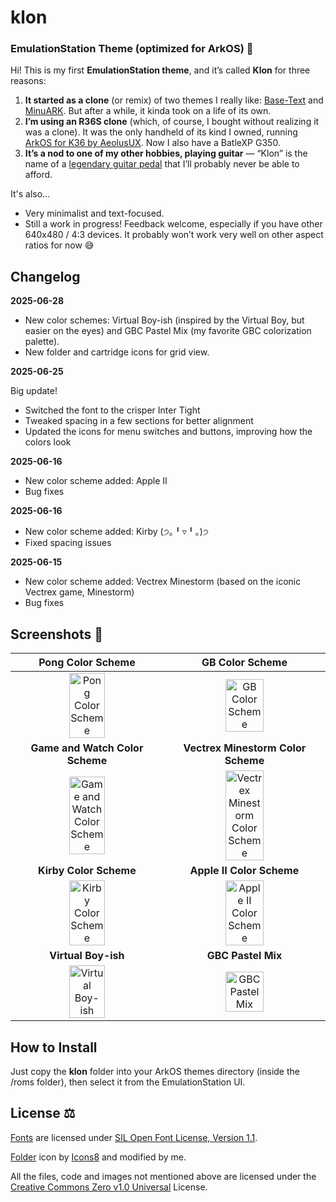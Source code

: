 # klon
### EmulationStation Theme (optimized for ArkOS) 🎨

Hi! This is my first **EmulationStation theme**, and it’s called **Klon** for three reasons:

1. **It started as a clone** (or remix) of two themes I really like: [Base-Text](https://github.com/Jetup13/es-theme-base-text) and [MinuARK](https://github.com/Vidnez/es-theme-MinUArk). But after a while, it kinda took on a life of its own.
2. **I’m using an R36S clone** (which, of course, I bought without realizing it was a clone). It was the only handheld of its kind I owned, running [ArkOS for K36 by AeolusUX](https://github.com/AeolusUX/ArkOS-K36). Now I also have a BatleXP G350.
3. **It’s a nod to one of my other hobbies, playing guitar** — “Klon” is the name of a [legendary guitar pedal](https://reverb.com/brand/klon) that I’ll probably never be able to afford.

It's also...
* Very minimalist and text-focused.
* Still a work in progress! Feedback welcome, especially if you have other 640x480 / 4:3 devices. It probably won’t work very well on other aspect ratios for now 😅

## Changelog

**2025-06-28**

* New color schemes: Virtual Boy-ish (inspired by the Virtual Boy, but easier on the eyes) and GBC Pastel Mix (my favorite GBC colorization palette).
* New folder and cartridge icons for grid view.

**2025-06-25**

Big update!

* Switched the font to the crisper Inter Tight
* Tweaked spacing in a few sections for better alignment
* Updated the icons for menu switches and buttons, improving how the colors look

**2025-06-16**
* New color scheme added: Apple II
* Bug fixes

**2025-06-16**
* New color scheme added: Kirby (੭｡╹▿╹｡)੭
* Fixed spacing issues

**2025-06-15**
* New color scheme added: Vectrex Minestorm (based on the iconic Vectrex game, Minestorm)
* Bug fixes

## Screenshots 📸
| Pong Color Scheme | GB Color Scheme |
| :---: | :---: |
| <img src="https://github.com/user-attachments/assets/105498ab-9c5e-4e3a-809d-07d9fb28bdfb" width="50%" title="Pong Color Scheme"> | <img src="https://github.com/user-attachments/assets/133282c6-fc78-4532-8b69-a8c50d902940" width="50%" title="GB Color Scheme"> |
| **Game and Watch Color Scheme** | **Vectrex Minestorm Color Scheme** |
| <img src="https://github.com/user-attachments/assets/12c8d0d4-2b30-4d00-bdae-d4dcbbd50a9b" width="50%" title="Game and Watch Color Scheme"> | <img src="https://github.com/user-attachments/assets/ce0af226-422f-4a65-9614-f827d3c060cc" width="50%" title="Vectrex Minestorm Color Scheme"> |
| **Kirby Color Scheme** | **Apple II Color Scheme** |
| <img src="https://github.com/user-attachments/assets/9efaa97f-5819-4bcf-8d80-be9456286244" width="50%" title="Kirby Color Scheme"> | <img src="https://github.com/user-attachments/assets/63add1fd-a95b-4de4-86f1-6f16a794978e" width="50%" title="Apple II Color Scheme"> |
| **Virtual Boy-ish** | **GBC Pastel Mix** |
| <img src="https://github.com/user-attachments/assets/f346e21a-099b-4ff6-aa88-6b5ee763c646" width="50%" title="Virtual Boy-ish"> | <img src="https://github.com/user-attachments/assets/2f31f43b-78ef-4161-980a-9bb31ffd84f3" width="50%" title="GBC Pastel Mix"> |

## How to Install

Just copy the **klon** folder into your ArkOS themes directory (inside the /roms folder), then select it from the EmulationStation UI.

## License ⚖️

[Fonts](./_art/fonts/) are licensed under [SIL Open Font License, Version 1.1](https://openfontlicense.org/open-font-license-official-text/).

<a target="_blank" href="https://icons8.com/icon/83172/folder">Folder</a> icon by <a target="_blank" href="https://icons8.com">Icons8</a> and modified by me.

All the files, code and images not mentioned above are licensed under the [Creative Commons Zero v1.0 Universal](https://creativecommons.org/publicdomain/zero/1.0/deed.en) License.
